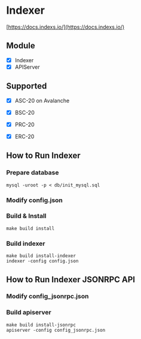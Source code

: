 # Indexer


[https://docs.indexs.io/](https://docs.indexs.io/)

## Module
- [x] Indexer
- [x] APIServer

## Supported
- [x] ASC-20 on Avalanche
- [x] BSC-20
- [x] PRC-20 
- [x] ERC-20 


## How to Run Indexer

### Prepare database

```
mysql -uroot -p < db/init_mysql.sql
```

### Modify config.json

### Build & Install
```
make build install
```

### Build indexer
```
make build install-indexer
indexer -config config.json
```


## How to Run Indexer JSONRPC API
### Modify config_jsonrpc.json

### Build apiserver
```
make build install-jsonrpc
apiserver -config config_jsonrpc.json
```



